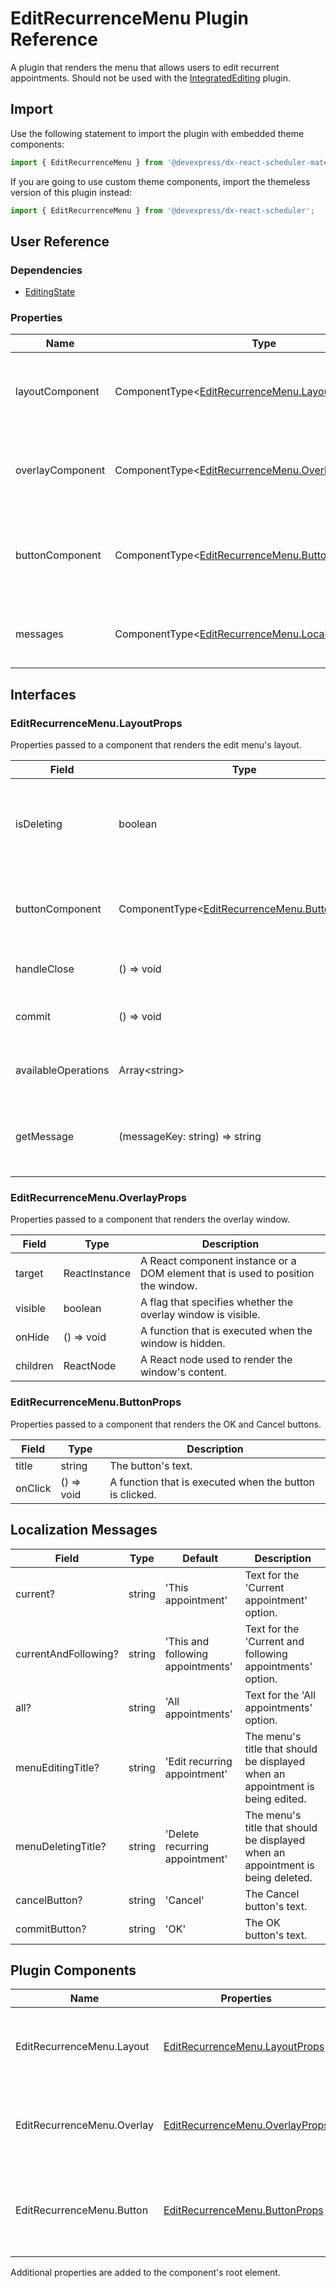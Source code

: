 # EditRecurrenceMenu Plugin Reference

A plugin that renders the menu that allows users to edit recurrent appointments. Should not be used with the [IntegratedEditing](integrated-editing.md) plugin.

## Import

Use the following statement to import the plugin with embedded theme components:

```js
import { EditRecurrenceMenu } from '@devexpress/dx-react-scheduler-material-ui';
```

If you are going to use custom theme components, import the themeless version of this plugin instead:

```js
import { EditRecurrenceMenu } from '@devexpress/dx-react-scheduler';
```

## User Reference

### Dependencies

- [EditingState](editing-state.md)

### Properties

Name | Type | Default | Description
-----|------|---------|------------
layoutComponent | ComponentType&lt;[EditRecurrenceMenu.LayoutProps](#editrecurrencemenulayoutprops)&gt; | | A component that renders the menu's layout.
overlayComponent | ComponentType&lt;[EditRecurrenceMenu.OverlayProps](#editrecurrencemenuoverlayprops)&gt; | | A component that renders the overlay window.
buttonComponent | ComponentType&lt;[EditRecurrenceMenu.ButtonProps](#editrecurrencemenubuttonprops)&gt; | | A component that renders the OK and Cancel buttons.
messages | ComponentType&lt;[EditRecurrenceMenu.LocalizationMessages](#localization-messages)&gt; | | An object that contains localized messages.

## Interfaces

### EditRecurrenceMenu.LayoutProps

Properties passed to a component that renders the edit menu's layout.

Field | Type | Description
------|------|------------
isDeleting | boolean | **true** if the appointment is being deleted or **false** if it is being edited.
buttonComponent | ComponentType&lt;[EditRecurrenceMenu.ButtonProps](#editrecurrencemenubuttonprops)&gt; | A component that renders the OK and Cancel buttons.
handleClose | () => void | A function that closes the menu.
commit | () => void | A function that commits changes.
availableOperations | Array&lt;string&gt; | A list of available editing operations.
getMessage | (messageKey: string) => string | A function that returns a message with the specified key.

### EditRecurrenceMenu.OverlayProps

Properties passed to a component that renders the overlay window.

Field | Type | Description
------|------|------------
target | ReactInstance | A React component instance or a DOM element that is used to position the window.
visible | boolean | A flag that specifies whether the overlay window is visible.
onHide | () => void | A function that is executed when the window is hidden.
children | ReactNode | A React node used to render the window's content.

### EditRecurrenceMenu.ButtonProps

Properties passed to a component that renders the OK and Cancel buttons.

Field | Type | Description
------|------|------------
title | string | The button's text.
onClick | () => void | A function that is executed when the button is clicked.

## Localization Messages

Field | Type | Default | Description
------|------|---------|------------
current? | string | 'This appointment' | Text for the 'Current appointment' option.
currentAndFollowing? | string | 'This and following appointments' | Text for the 'Current and following appointments' option.
all? | string | 'All appointments' | Text for the 'All appointments' option.
menuEditingTitle? | string | 'Edit recurring appointment' | The menu's title that should be displayed when an appointment is being edited.
menuDeletingTitle? | string | 'Delete recurring appointment' | The menu's title that should be displayed when an appointment is being deleted.
cancelButton? | string | 'Cancel' | The Cancel button's text.
commitButton? | string | 'OK' | The OK button's text.

## Plugin Components

Name | Properties | Description
-----|------------|------------
EditRecurrenceMenu.Layout | [EditRecurrenceMenu.LayoutProps](#editrecurrencemenulayoutprops) | A component that renders the edit menu's layout.
EditRecurrenceMenu.Overlay | [EditRecurrenceMenu.OverlayProps](#editrecurrencemenuoverlayprops) | A component that renders the overlay window.
EditRecurrenceMenu.Button | [EditRecurrenceMenu.ButtonProps](#editrecurrencemenubuttonprops) | A component that renders the OK and Cancel buttons.

Additional properties are added to the component's root element.

